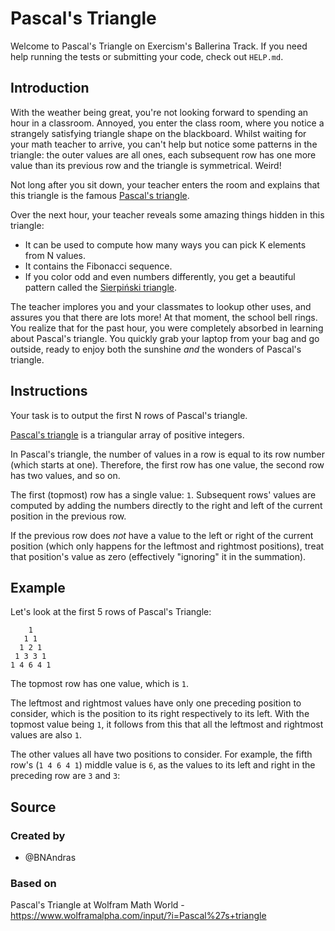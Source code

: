 # Pascal's Triangle

Welcome to Pascal's Triangle on Exercism's Ballerina Track.
If you need help running the tests or submitting your code, check out `HELP.md`.

## Introduction

With the weather being great, you're not looking forward to spending an hour in a classroom.
Annoyed, you enter the class room, where you notice a strangely satisfying triangle shape on the blackboard.
Whilst waiting for your math teacher to arrive, you can't help but notice some patterns in the triangle: the outer values are all ones, each subsequent row has one more value than its previous row and the triangle is symmetrical.
Weird!

Not long after you sit down, your teacher enters the room and explains that this triangle is the famous [Pascal's triangle][wikipedia].

Over the next hour, your teacher reveals some amazing things hidden in this triangle:

- It can be used to compute how many ways you can pick K elements from N values.
- It contains the Fibonacci sequence.
- If you color odd and even numbers differently, you get a beautiful pattern called the [Sierpiński triangle][wikipedia-sierpinski-triangle].

The teacher implores you and your classmates to lookup other uses, and assures you that there are lots more!
At that moment, the school bell rings.
You realize that for the past hour, you were completely absorbed in learning about Pascal's triangle.
You quickly grab your laptop from your bag and go outside, ready to enjoy both the sunshine _and_ the wonders of Pascal's triangle.

[wikipedia]: https://en.wikipedia.org/wiki/Pascal%27s_triangle
[wikipedia-sierpinski-triangle]: https://en.wikipedia.org/wiki/Sierpi%C5%84ski_triangle

## Instructions

Your task is to output the first N rows of Pascal's triangle.

[Pascal's triangle][wikipedia] is a triangular array of positive integers.

In Pascal's triangle, the number of values in a row is equal to its row number (which starts at one).
Therefore, the first row has one value, the second row has two values, and so on.

The first (topmost) row has a single value: `1`.
Subsequent rows' values are computed by adding the numbers directly to the right and left of the current position in the previous row.

If the previous row does _not_ have a value to the left or right of the current position (which only happens for the leftmost and rightmost positions), treat that position's value as zero (effectively "ignoring" it in the summation).

## Example

Let's look at the first 5 rows of Pascal's Triangle:

```text
    1
   1 1
  1 2 1
 1 3 3 1
1 4 6 4 1
```

The topmost row has one value, which is `1`.

The leftmost and rightmost values have only one preceding position to consider, which is the position to its right respectively to its left.
With the topmost value being `1`, it follows from this that all the leftmost and rightmost values are also `1`.

The other values all have two positions to consider.
For example, the fifth row's (`1 4 6 4 1`) middle value is `6`, as the values to its left and right in the preceding row are `3` and `3`:

[wikipedia]: https://en.wikipedia.org/wiki/Pascal%27s_triangle

## Source

### Created by

- @BNAndras

### Based on

Pascal's Triangle at Wolfram Math World - https://www.wolframalpha.com/input/?i=Pascal%27s+triangle